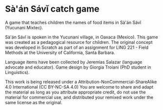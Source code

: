 # Sà'án Sávǐ catch game
A game that teaches children the names of food items in Sà'án Sávǐ (Yucunani Mixtec).

Sà'án Sávǐ is spoken in the Yucunani village, in Oaxaca (Mexico). 
This game was created as a pedagogical resource for children. The original concept was developed
in Scratch as part of an assignment for LING 221 - Field Methods at the University of California, Santa Barbara.

Language items have been collected by Jeremias Salazar (language advocate and educator).
Game design by Giorgia Troiani (PhD student in Linguistics).


This work is being released under a Attribution-NonCommercial-ShareAlike 4.0 International (CC BY-NC-SA 4.0)
You are welcome to share and adapt the material as long as you attribute appropriate credit, do not use the
material for commercial use, and distributed your remixed work under the same license as the original.
